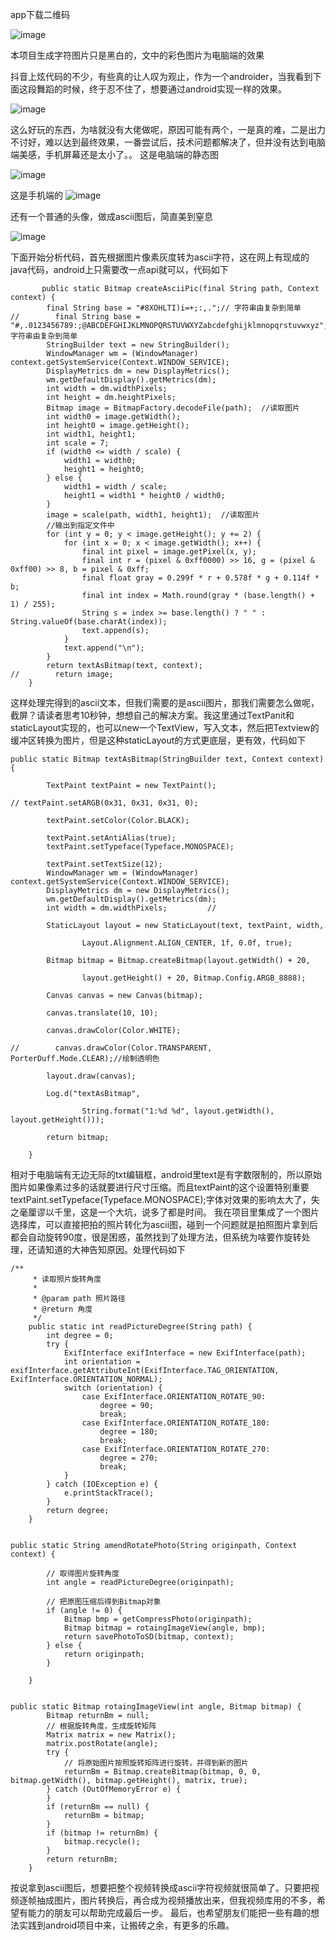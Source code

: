  app下载二维码
 
 
 ![image](https://github.com/meiniepan/Pic2Ascii/blob/master/raw/z2IN.png)
 
 
 本项目生成字符图片只是黑白的，文中的彩色图片为电脑端的效果
 
 
抖音上炫代码的不少，有些真的让人叹为观止，作为一个androider，当我看到下面这段舞蹈的时候，终于忍不住了，想要通过android实现一样的效果。


 ![image](https://github.com/meiniepan/Pic2Ascii/blob/master/raw/jilejingtu.gif)

这么好玩的东西，为啥就没有大佬做呢，原因可能有两个，一是真的难，二是出力不讨好，难以达到最终效果，一番尝试后，技术问题都解决了，但并没有达到电脑端美感，手机屏幕还是太小了。。
这是电脑端的静态图


![image](https://github.com/meiniepan/Pic2Ascii/blob/master/raw/ASCII-微信图片_20180821140237.gif)

这是手机端的
![image](https://github.com/meiniepan/Pic2Ascii/blob/master/raw/微信图片_20180830113218.jpg)

还有一个普通的头像，做成ascii图后，简直美到窒息


![image](https://github.com/meiniepan/Pic2Ascii/blob/master/raw/ASCII-微信图片_20180817091237.png)

下面开始分析代码，首先根据图片像素灰度转为ascii字符，这在网上有现成的java代码，android上只需要改一点api就可以，代码如下
```
       public static Bitmap createAsciiPic(final String path, Context context) {
        final String base = "#8XOHLTI)i=+;:,.";// 字符串由复杂到简单
//        final String base = "#,.0123456789:;@ABCDEFGHIJKLMNOPQRSTUVWXYZabcdefghijklmnopqrstuvwxyz";// 字符串由复杂到简单
        StringBuilder text = new StringBuilder();
        WindowManager wm = (WindowManager) context.getSystemService(Context.WINDOW_SERVICE);
        DisplayMetrics dm = new DisplayMetrics();
        wm.getDefaultDisplay().getMetrics(dm);
        int width = dm.widthPixels;
        int height = dm.heightPixels;
        Bitmap image = BitmapFactory.decodeFile(path);  //读取图片
        int width0 = image.getWidth();
        int height0 = image.getHeight();
        int width1, height1;
        int scale = 7;
        if (width0 <= width / scale) {
            width1 = width0;
            height1 = height0;
        } else {
            width1 = width / scale;
            height1 = width1 * height0 / width0;
        }
        image = scale(path, width1, height1);  //读取图片
        //输出到指定文件中
        for (int y = 0; y < image.getHeight(); y += 2) {
            for (int x = 0; x < image.getWidth(); x++) {
                final int pixel = image.getPixel(x, y);
                final int r = (pixel & 0xff0000) >> 16, g = (pixel & 0xff00) >> 8, b = pixel & 0xff;
                final float gray = 0.299f * r + 0.578f * g + 0.114f * b;
                final int index = Math.round(gray * (base.length() + 1) / 255);
                String s = index >= base.length() ? " " : String.valueOf(base.charAt(index));
                text.append(s);
            }
            text.append("\n");
        }
        return textAsBitmap(text, context);
//        return image;
    }

```
这样处理完得到的ascii文本，但我们需要的是ascii图片，那我们需要怎么做呢，截屏？请读者思考10秒钟，想想自己的解决方案。我这里通过TextPanit和staticLayout实现的，也可以new一个TextView，写入文本，然后把Textview的缓冲区转换为图片，但是这种staticLayout的方式更底层，更有效，代码如下
```
public static Bitmap textAsBitmap(StringBuilder text, Context context) {

        TextPaint textPaint = new TextPaint();

// textPaint.setARGB(0x31, 0x31, 0x31, 0);

        textPaint.setColor(Color.BLACK);

        textPaint.setAntiAlias(true);
        textPaint.setTypeface(Typeface.MONOSPACE);

        textPaint.setTextSize(12);
        WindowManager wm = (WindowManager) context.getSystemService(Context.WINDOW_SERVICE);
        DisplayMetrics dm = new DisplayMetrics();
        wm.getDefaultDisplay().getMetrics(dm);
        int width = dm.widthPixels;         //

        StaticLayout layout = new StaticLayout(text, textPaint, width,

                Layout.Alignment.ALIGN_CENTER, 1f, 0.0f, true);

        Bitmap bitmap = Bitmap.createBitmap(layout.getWidth() + 20,

                layout.getHeight() + 20, Bitmap.Config.ARGB_8888);

        Canvas canvas = new Canvas(bitmap);

        canvas.translate(10, 10);

        canvas.drawColor(Color.WHITE);

//        canvas.drawColor(Color.TRANSPARENT, PorterDuff.Mode.CLEAR);//绘制透明色

        layout.draw(canvas);

        Log.d("textAsBitmap",

                String.format("1:%d %d", layout.getWidth(), layout.getHeight()));

        return bitmap;

    }
```

相对于电脑端有无边无际的txt编辑框，android里text是有字数限制的，所以原始图片如果像素过多的话就要进行尺寸压缩。而且textPaint的这个设置特别重要textPaint.setTypeface(Typeface.MONOSPACE);字体对效果的影响太大了，失之毫厘谬以千里，这是一个大坑，说多了都是时间。
我在项目里集成了一个图片选择库，可以直接把拍的照片转化为ascii图，碰到一个问题就是拍照图片拿到后都会自动旋转90度，很是困惑，虽然找到了处理方法，但系统为啥要作旋转处理，还请知道的大神告知原因。处理代码如下
```
/**
     * 读取照片旋转角度
     *
     * @param path 照片路径
     * @return 角度
     */
    public static int readPictureDegree(String path) {
        int degree = 0;
        try {
            ExifInterface exifInterface = new ExifInterface(path);
            int orientation = exifInterface.getAttributeInt(ExifInterface.TAG_ORIENTATION, ExifInterface.ORIENTATION_NORMAL);
            switch (orientation) {
                case ExifInterface.ORIENTATION_ROTATE_90:
                    degree = 90;
                    break;
                case ExifInterface.ORIENTATION_ROTATE_180:
                    degree = 180;
                    break;
                case ExifInterface.ORIENTATION_ROTATE_270:
                    degree = 270;
                    break;
            }
        } catch (IOException e) {
            e.printStackTrace();
        }
        return degree;
    }


public static String amendRotatePhoto(String originpath, Context context) {

        // 取得图片旋转角度
        int angle = readPictureDegree(originpath);

        // 把原图压缩后得到Bitmap对象
        if (angle != 0) {
            Bitmap bmp = getCompressPhoto(originpath);
            Bitmap bitmap = rotaingImageView(angle, bmp);
            return savePhotoToSD(bitmap, context);
        } else {
            return originpath;
        }

    }


public static Bitmap rotaingImageView(int angle, Bitmap bitmap) {
        Bitmap returnBm = null;
        // 根据旋转角度，生成旋转矩阵
        Matrix matrix = new Matrix();
        matrix.postRotate(angle);
        try {
            // 将原始图片按照旋转矩阵进行旋转，并得到新的图片
            returnBm = Bitmap.createBitmap(bitmap, 0, 0, bitmap.getWidth(), bitmap.getHeight(), matrix, true);
        } catch (OutOfMemoryError e) {
        }
        if (returnBm == null) {
            returnBm = bitmap;
        }
        if (bitmap != returnBm) {
            bitmap.recycle();
        }
        return returnBm;
    }
```
按说拿到ascii图后，想要把整个视频转换成ascii字符视频就很简单了。只要把视频逐帧抽成图片，图片转换后，再合成为视频播放出来，但我视频库用的不多，希望有能力的朋友可以帮助完成最后一步。
最后，也希望朋友们能把一些有趣的想法实践到android项目中来，让搬砖之余，有更多的乐趣。
